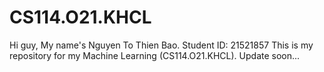 # CS114.O21.KHCL
Hi guy, My name's Nguyen To Thien Bao.
Student ID: 21521857
This is my repository for my Machine Learning (CS114.O21.KHCL).
Update soon...
